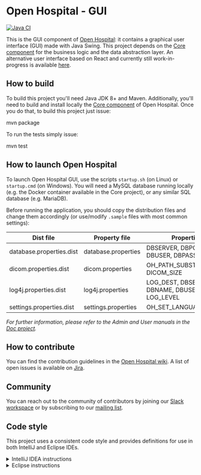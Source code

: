 # Open Hospital - GUI
[![Java CI](https://github.com/informatici/openhospital-gui/workflows/Java%20CI%20with%20Maven/badge.svg)](https://github.com/informatici/openhospital-gui/actions?query=workflow%3A%22Java+CI+with+Maven%22)

This is the GUI component of [Open Hospital][openhospital]: it contains a graphical user interface (GUI) made with Java Swing. 
This project depends on the [Core component][openhospital-core] for the business logic and the data abstraction layer. 
An alternative user interface based on React and currently still work-in-progress is available [here][openhospital-ui].

## How to build

To build this project you'll need Java JDK 8+ and Maven. 
Additionally, you'll need to build and install locally the [Core component][openhospital-core] of Open Hospital.
Once you do that, to build this project just issue:

  mvn package
  
To run the tests simply issue:

  mvn test
  
## How to launch Open Hospital

To launch Open Hospital GUI, use the scripts `startup.sh` (on Linux) or `startup.cmd` (on Windows). 
You will need a MySQL database running locally (e.g. the Docker container available in the Core project),
or any similar SQL database (e.g. MariaDB). 

Before running the application, you should copy the distribution files and change them accordingly
(or use/modify `.sample` files with most common settings):

| Dist file                | Property file       | Properties to fill in                                         |
|--------------------------|---------------------|---------------------------------------------------------------|
| database.properties.dist | database.properties | DBSERVER, DBPORT, DBNAME, DBUSER, DBPASS                      |
| dicom.properties.dist    | dicom.properties    | OH_PATH_SUBSTITUTE/DICOM_DIR, DICOM_SIZE                      |
| log4j.properties.dist    | log4j.properties    | LOG_DEST, DBSERVER, DBPORT, DBNAME, DBUSER, DBPASS, LOG_LEVEL |
| settings.properties.dist | settings.properties | OH_SET_LANGUAGE                                               |

*For further information, please refer to the Admin and User manuals in the [Doc project][openhospital-doc].*

## How to contribute

You can find the contribution guidelines in the [Open Hospital wiki][contribution-guide]. 
A list of open issues is available on [Jira][jira].

## Community

You can reach out to the community of contributors by joining 
our [Slack workspace][slack] or by subscribing to our [mailing list][ml].

## Code style

This project uses a consistent code style and provides definitions for use in both IntelliJ and Eclipse IDEs.

<details><summary>IntelliJ IDEA instructions</summary>

For IntelliJ IDEA the process for importing the code style is:

* Select *Settings* in the *File* menu
* Select *Editor*
* Select *Code Style*
* Expand the menu item and select *Java*
* Go to *Scheme* at the top, click on the setting button by the side of the drop-down list
* Select *Import Scheme*
* Select *IntelliJ IDE code style XML*
* Navigate to the location of the file which relative to the project root is: `.ide-settings/idea/OpenHospital-code-style-configuration.xml`
* Select *OK* 
* At this point the code style is stored as part of the IDE and is used for **all** projects opened in the editor. To restrict the settings to just this project again select the setting button by the side of the *Scheme* list and select *Copy to Project...*. If successful a notice appears in the window that reads: *For current project*.

</details>

<details><summary>Eclipse instructions</summary>

For Eclipse the process requires loading the formatting style and the import order separately.

* Select *Preferences* in the *Window* menu
* Select *Java*
* Select *Code Style* and expand the menu
* Select *Formatter*
* Select the *Import...* button
* Navigate to the location of the file which relative to the project root is: `.ide-settings/eclipse/OpenHospital-Java-CodeStyle-Formatter.xml`
* Select *Open*
* At this point the code style is stored and is applicable to all projects opened in the IDE. To restrict the settings just to this project select *Configure Project Specific Settings...* in the upper right. In the next dialog select the *openhospital* repository and select *OK*. In the next dialog select the *Enable project specific settings* checkbox. Finally select *Apply and Close*.
* Back in the *Code Style* menu area, select *Organize Imports*
* Select *Import...*
* Navigate to the location of the file which relative to the project root is: `.ide-settings/eclipse/OpenHospital.importorder`
* Select *Open*
* As with the formatting styles the import order is applicable to all projects. In order to change it just for this project repeat the same steps as above for *Configure Project Specific Settings...*
 
</details> 

 [openhospital]: https://www.open-hospital.org/
 [openhospital-core]: https://github.com/informatici/openhospital-core
 [openhospital-ui]: https://github.com/informatici/openhospital-ui
 [openhospital-doc]: https://github.com/informatici/openhospital-doc
 [contribution-guide]: https://openhospital.atlassian.net/wiki/display/OH/Contribution+Guidelines
 [jira]: https://openhospital.atlassian.net/jira/software/c/projects/OP/issues/
 [database.prop]: https://github.com/informatici/openhospital-core/blob/develop/src/test/resources/database.properties
 [slack]: https://join.slack.com/t/openhospitalworkspace/shared_invite/enQtOTc1Nzc0MzE2NjQ0LWIyMzRlZTU5NmNlMjE2MDcwM2FhMjRkNmM4YzI0MTAzYTA0YTI3NjZiOTVhMDZlNWUwNWEzMjE5ZDgzNWQ1YzE
 [ml]: https://sourceforge.net/projects/openhospital/lists/openhospital-devel
